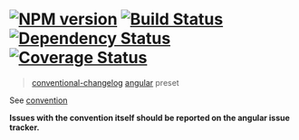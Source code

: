 #  [![NPM version][npm-image]][npm-url] [![Build Status][travis-image]][travis-url] [![Dependency Status][daviddm-image]][daviddm-url] [![Coverage Status][coveralls-image]][coveralls-url]

> [conventional-changelog](https://github.com/ajoslin/conventional-changelog) [angular](https://github.com/angular/angular) preset


See [convention](convention.md)

**Issues with the convention itself should be reported on the angular issue tracker.**


[npm-image]: https://badge.fury.io/js/conventional-changelog-angular.svg
[npm-url]: https://npmjs.org/package/conventional-changelog-angular
[travis-image]: https://travis-ci.org/stevemao/conventional-changelog-angular.svg?branch=master
[travis-url]: https://travis-ci.org/stevemao/conventional-changelog-angular
[daviddm-image]: https://david-dm.org/stevemao/conventional-changelog-angular.svg?theme=shields.io
[daviddm-url]: https://david-dm.org/stevemao/conventional-changelog-angular
[coveralls-image]: https://coveralls.io/repos/stevemao/conventional-changelog-angular/badge.svg
[coveralls-url]: https://coveralls.io/r/stevemao/conventional-changelog-angular

